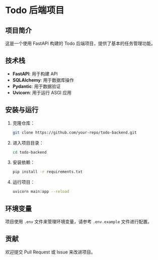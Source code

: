 # Todo 后端项目

## 项目简介

这是一个使用 FastAPI 构建的 Todo 后端项目，提供了基本的任务管理功能。

## 技术栈

- **FastAPI**: 用于构建 API
- **SQLAlchemy**: 用于数据库操作
- **Pydantic**: 用于数据验证
- **Uvicorn**: 用于运行 ASGI 应用

## 安装与运行

1. 克隆仓库：
   ```bash
   git clone https://github.com/your-repo/todo-backend.git
   ```
2. 进入项目目录：
   ```bash
   cd todo-backend
   ```
3. 安装依赖：
   ```bash
   pip install -r requirements.txt
   ```
4. 运行项目：
   ```bash
   uvicorn main:app --reload
   ```

## 环境变量

项目使用 `.env` 文件来管理环境变量，请参考 `.env.example` 文件进行配置。

## 贡献

欢迎提交 Pull Request 或 Issue 来改进项目。

